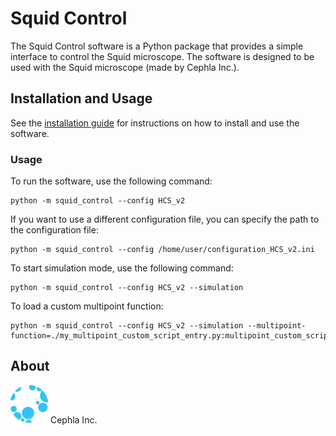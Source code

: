 # Squid Control

The Squid Control software is a Python package that provides a simple interface to control the Squid microscope. The software is designed to be used with the Squid microscope (made by Cephla Inc.).

## Installation and Usage

See the [installation guide](./docs/installation.md) for instructions on how to install and use the software.

### Usage

To run the software, use the following command:
```
python -m squid_control --config HCS_v2
```

If you want to use a different configuration file, you can specify the path to the configuration file:
```
python -m squid_control --config /home/user/configuration_HCS_v2.ini
```

To start simulation mode, use the following command:
```
python -m squid_control --config HCS_v2 --simulation
```

To load a custom multipoint function:
```
python -m squid_control --config HCS_v2 --simulation --multipoint-function=./my_multipoint_custom_script_entry.py:multipoint_custom_script_entry
```

## About

<img style="width:60px;" src="./docs/assets/cephla_logo.svg"> Cephla Inc. 



